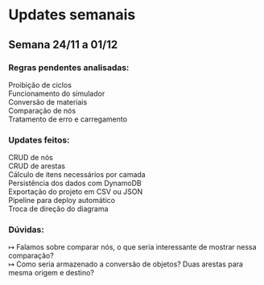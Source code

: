 # Updates semanais

## Semana 24/11 a 01/12

### Regras pendentes analisadas:

Proibição de ciclos \
Funcionamento do simulador \
Conversão de materiais \
Comparação de nós \
Tratamento de erro e carregamento

### Updates feitos:

CRUD de nós \
CRUD de arestas \
Cálculo de itens necessários por camada \
Persistência dos dados com DynamoDB \
Exportação do projeto em CSV ou JSON \
Pipeline para deploy automático \
Troca de direção do diagrama

### Dúvidas:

↦ Falamos sobre comparar nós, o que seria interessante de mostrar nessa comparação? \
↦ Como seria armazenado a conversão de objetos? Duas arestas para mesma origem e destino?
